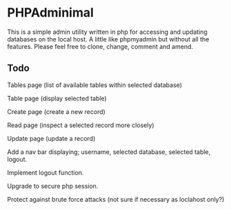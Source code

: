 PHPAdminimal
==============

This is a simple admin utility written in php for accessing and updating databases on the local host. A little like
phpmyadmin but without all the features. Please feel free to clone, change, comment and amend.

Todo
----

Tables page (list of available tables within selected database)

Table page (display selected table)

Create page (create a new record)
 
Read page (inspect a selected record more closely)

Update page (update a record)

Add a nav bar displaying; username, selected database, selected table, logout. 

Implement logout function.

Upgrade to secure php session.

Protect against brute force attacks (not sure if necessary as loclahost only?)
